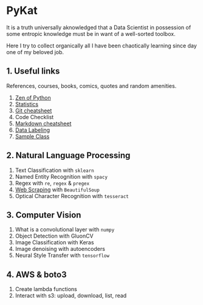 # PyKat

It is a truth universally aknowledged that a Data Scientist in possession of some entropic knowledge must be in want of a well-sorted toolbox.

Here I try to collect organically all I have been chaotically learning since day one of my beloved job.

## 1. Useful links
References, courses, books, comics, quotes and random amenities.

1. [Zen of Python](https://peps.python.org/pep-0020/#the-zen-of-python)
2. [Statistics](https://xkcd.com/2560/)
3. [Git cheatsheet](https://github.com/kathrinbonamini/portfolio/blob/main/A1_useful_links/GitCheatsheet.md)
4. Code Checklist
5. [Markdown cheatsheet](https://github.com/adam-p/markdown-here/wiki/Markdown-Cheatsheet)
6. [Data Labeling](https://labelstud.io/)
7. [Sample Class](https://github.com/kathrinbonamini/portfolio/blob/main/A1_useful_links/SampleClass.py)

## 2. Natural Language Processing
1. Text Classification with `sklearn`
2. Named Entity Recognition with `spacy`
3. Regex with `re`, `regex` & `pregex`
4. [Web Scraping](https://github.com/kathrinbonamini/portfolio/blob/main/A2_natural_language_processing/crawler/crawler.md) with `BeautifulSoup` 
5. Optical Character Recognition with `tesseract`

## 3. Computer Vision
1. What is a convolutional layer with `numpy`
2. Object Detection with GluonCV
3. Image Classification with Keras
4. Image denoising with autoencoders
5. Neural Style Transfer with `tensorflow`

## 4. AWS & boto3
1. Create lambda functions
2. Interact with s3: upload, download, list, read
